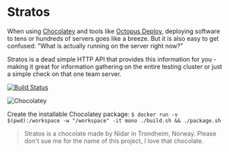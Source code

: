 Stratos
===
When using [Chocolatey](https://chocolatey.org/) and tools like [Octopus Deploy](https://octopus.com/), deploying software to tens or hundreds of servers goes like a breeze. But it is also easy to get confused: "What is actually running on the server right now?"

Stratos is a dead simple HTTP API that provides this information for you - making it great for information gathering on the entire testing cluster or just a simple check on that one team server.


[![Build Status](https://travis-ci.org/andmos/Stratos.svg?branch=master)](https://travis-ci.org/andmos/Stratos)

![Chocolatey](https://img.shields.io/chocolatey/v/stratos.svg)

Create the installable Chocolatey package: `$ docker run -v $(pwd):/workspace -w "/workspace" -it mono ./build.sh &&
./package.sh`

> Stratos is a chocolate made by Nidar in Trondheim, Norway. Please don't sue me for the name of this project, I love that chocolate.
